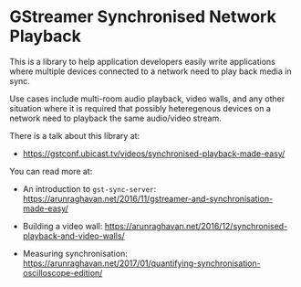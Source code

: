 # GStreamer Synchronised Network Playback

This is a library to help application developers easily write applications
where multiple devices connected to a network need to play back media in sync.

Use cases include multi-room audio playback, video walls, and any other
situation where it is required that possibly heteregenous devices on a network
need to playback the same audio/video stream.

There is a talk about this library at:

  * https://gstconf.ubicast.tv/videos/synchronised-playback-made-easy/

You can read more at:

  * An introduction to `gst-sync-server`: https://arunraghavan.net/2016/11/gstreamer-and-synchronisation-made-easy/

  * Building a video wall: https://arunraghavan.net/2016/12/synchronised-playback-and-video-walls/

  * Measuring synchronisation: https://arunraghavan.net/2017/01/quantifying-synchronisation-oscilloscope-edition/

